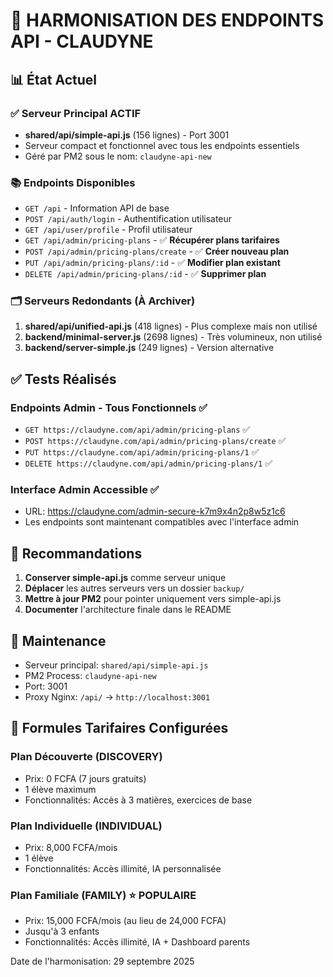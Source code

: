 # 🔧 HARMONISATION DES ENDPOINTS API - CLAUDYNE

## 📊 État Actuel

### ✅ Serveur Principal ACTIF
- **shared/api/simple-api.js** (156 lignes) - Port 3001
- Serveur compact et fonctionnel avec tous les endpoints essentiels
- Géré par PM2 sous le nom: `claudyne-api-new`

### 📚 Endpoints Disponibles
- `GET /api` - Information API de base
- `POST /api/auth/login` - Authentification utilisateur
- `GET /api/user/profile` - Profil utilisateur
- `GET /api/admin/pricing-plans` - ✅ **Récupérer plans tarifaires**
- `POST /api/admin/pricing-plans/create` - ✅ **Créer nouveau plan**
- `PUT /api/admin/pricing-plans/:id` - ✅ **Modifier plan existant**
- `DELETE /api/admin/pricing-plans/:id` - ✅ **Supprimer plan**

### 🗂️ Serveurs Redondants (À Archiver)
1. **shared/api/unified-api.js** (418 lignes) - Plus complexe mais non utilisé
2. **backend/minimal-server.js** (2698 lignes) - Très volumineux, non utilisé
3. **backend/server-simple.js** (249 lignes) - Version alternative

## ✅ Tests Réalisés

### Endpoints Admin - Tous Fonctionnels ✅
- `GET https://claudyne.com/api/admin/pricing-plans` ✅
- `POST https://claudyne.com/api/admin/pricing-plans/create` ✅
- `PUT https://claudyne.com/api/admin/pricing-plans/1` ✅
- `DELETE https://claudyne.com/api/admin/pricing-plans/1` ✅

### Interface Admin Accessible ✅
- URL: https://claudyne.com/admin-secure-k7m9x4n2p8w5z1c6
- Les endpoints sont maintenant compatibles avec l'interface admin

## 🎯 Recommandations

1. **Conserver simple-api.js** comme serveur unique
2. **Déplacer** les autres serveurs vers un dossier `backup/`
3. **Mettre à jour PM2** pour pointer uniquement vers simple-api.js
4. **Documenter** l'architecture finale dans le README

## 🔧 Maintenance

- Serveur principal: `shared/api/simple-api.js`
- PM2 Process: `claudyne-api-new`
- Port: 3001
- Proxy Nginx: `/api/` → `http://localhost:3001`

## 🚀 Formules Tarifaires Configurées

### Plan Découverte (DISCOVERY)
- Prix: 0 FCFA (7 jours gratuits)
- 1 élève maximum
- Fonctionnalités: Accès à 3 matières, exercices de base

### Plan Individuelle (INDIVIDUAL)
- Prix: 8,000 FCFA/mois
- 1 élève
- Fonctionnalités: Accès illimité, IA personnalisée

### Plan Familiale (FAMILY) ⭐ POPULAIRE
- Prix: 15,000 FCFA/mois (au lieu de 24,000 FCFA)
- Jusqu'à 3 enfants
- Fonctionnalités: Accès illimité, IA + Dashboard parents

Date de l'harmonisation: 29 septembre 2025